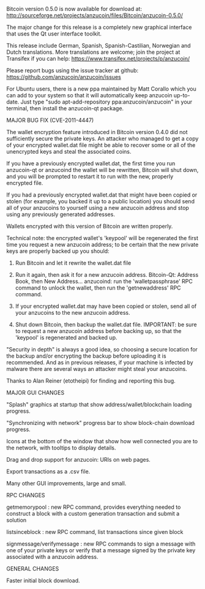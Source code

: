 Bitcoin version 0.5.0 is now available for download at:
http://sourceforge.net/projects/anzucoin/files/Bitcoin/anzucoin-0.5.0/

The major change for this release is a completely new graphical interface that uses the Qt user interface toolkit.

This release include German, Spanish, Spanish-Castilian, Norwegian and Dutch translations. More translations are welcome; join the project at Transifex if you can help:
https://www.transifex.net/projects/p/anzucoin/

Please report bugs using the issue tracker at github:
https://github.com/anzucoin/anzucoin/issues

For Ubuntu users, there is a new ppa maintained by Matt Corallo which you can add to your system so that it will automatically keep anzucoin up-to-date.  Just type "sudo apt-add-repository ppa:anzucoin/anzucoin" in your terminal, then install the anzucoin-qt package.

MAJOR BUG FIX  (CVE-2011-4447)

The wallet encryption feature introduced in Bitcoin version 0.4.0 did not sufficiently secure the private keys. An attacker who
managed to get a copy of your encrypted wallet.dat file might be able to recover some or all of the unencrypted keys and steal the
associated coins.

If you have a previously encrypted wallet.dat, the first time you run anzucoin-qt or anzucoind the wallet will be rewritten, Bitcoin will
shut down, and you will be prompted to restart it to run with the new, properly encrypted file.

If you had a previously encrypted wallet.dat that might have been copied or stolen (for example, you backed it up to a public
location) you should send all of your anzucoins to yourself using a new anzucoin address and stop using any previously generated addresses.

Wallets encrypted with this version of Bitcoin are written properly.

Technical note: the encrypted wallet's 'keypool' will be regenerated the first time you request a new anzucoin address; to be certain that the
new private keys are properly backed up you should:

1. Run Bitcoin and let it rewrite the wallet.dat file

2. Run it again, then ask it for a new anzucoin address.
Bitcoin-Qt: Address Book, then New Address...
anzucoind: run the 'walletpassphrase' RPC command to unlock the wallet,  then run the 'getnewaddress' RPC command.

3. If your encrypted wallet.dat may have been copied or stolen, send  all of your anzucoins to the new anzucoin address.

4. Shut down Bitcoin, then backup the wallet.dat file.
IMPORTANT: be sure to request a new anzucoin address before backing up, so that the 'keypool' is regenerated and backed up.

"Security in depth" is always a good idea, so choosing a secure location for the backup and/or encrypting the backup before uploading it is recommended. And as in previous releases, if your machine is infected by malware there are several ways an attacker might steal your anzucoins.

Thanks to Alan Reiner (etotheipi) for finding and reporting this bug.

MAJOR GUI CHANGES

"Splash" graphics at startup that show address/wallet/blockchain loading progress.

"Synchronizing with network" progress bar to show block-chain download progress.

Icons at the bottom of the window that show how well connected you are to the network, with tooltips to display details.

Drag and drop support for anzucoin: URIs on web pages.

Export transactions as a .csv file.

Many other GUI improvements, large and small.

RPC CHANGES

getmemorypool : new RPC command, provides everything needed to construct a block with a custom generation transaction and submit a solution

listsinceblock : new RPC command, list transactions since given block

signmessage/verifymessage : new RPC commands to sign a message with one of your private keys or verify that a message signed by the private key associated with a anzucoin address.

GENERAL CHANGES

Faster initial block download.
